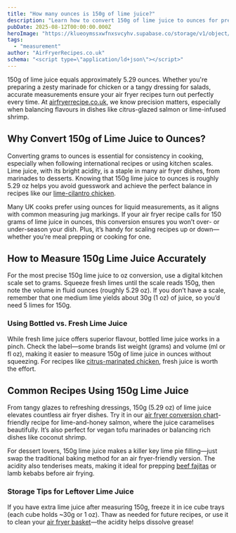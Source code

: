 ```yaml
---
title: "How many ounces is 150g of lime juice?"
description: "Learn how to convert 150g of lime juice to ounces for precise air fryer recipes. Get accurate measurements in seconds!"
pubDate: 2025-08-12T00:00:00.000Z
heroImage: "https://klueoymssxwfnxsvcyhv.supabase.co/storage/v1/object/public/md/how-many-ounces-is-150g-of-lime-juice-e5f3988e.webp"
tags:
  - "measurement"
author: "AirFryerRecipes.co.uk"
schema: "<script type=\"application/ld+json\"></script>"
---
```


<p>150g of lime juice equals approximately 5.29 ounces. Whether you're preparing a zesty marinade for chicken or a tangy dressing for salads, accurate measurements ensure your air fryer recipes turn out perfectly every time. At <a href=https://www.airfryerrecipe.co.uk>airfryerrecipe.co.uk</a>, we know precision matters, especially when balancing flavours in dishes like citrus-glazed salmon or lime-infused shrimp.</p>

<h2>Why Convert 150g of Lime Juice to Ounces?</h2>  
<p>Converting grams to ounces is essential for consistency in cooking, especially when following international recipes or using kitchen scales. Lime juice, with its bright acidity, is a staple in many air fryer dishes, from marinades to desserts. Knowing that 150g lime juice to ounces is roughly 5.29 oz helps you avoid guesswork and achieve the perfect balance in recipes like our <a href=https://www.airfryerrecipe.co.uk/recipes>lime-cilantro chicken</a>.</p>  
<p>Many UK cooks prefer using ounces for liquid measurements, as it aligns with common measuring jug markings. If your air fryer recipe calls for 150 grams of lime juice in ounces, this conversion ensures you won’t over- or under-season your dish. Plus, it’s handy for scaling recipes up or down—whether you’re meal prepping or cooking for one.</p>  

<h2>How to Measure 150g Lime Juice Accurately</h2>  
<p>For the most precise 150g lime juice to oz conversion, use a digital kitchen scale set to grams. Squeeze fresh limes until the scale reads 150g, then note the volume in fluid ounces (roughly 5.29 oz). If you don’t have a scale, remember that one medium lime yields about 30g (1 oz) of juice, so you’d need 5 limes for 150g.</p>  

<h3>Using Bottled vs. Fresh Lime Juice</h3>  
<p>While fresh lime juice offers superior flavour, bottled lime juice works in a pinch. Check the label—some brands list weight (grams) and volume (ml or fl oz), making it easier to measure 150g of lime juice in ounces without squeezing. For recipes like <a href=https://www.airfryerrecipe.co.uk/recipe-category/chicken>citrus-marinated chicken</a>, fresh juice is worth the effort.</p>  

<h2>Common Recipes Using 150g Lime Juice</h2>  
<p>From tangy glazes to refreshing dressings, 150g (5.29 oz) of lime juice elevates countless air fryer dishes. Try it in our <a href=https://www.airfryerrecipe.co.uk/air-fryer-conversion-chart>air fryer conversion chart</a>-friendly recipe for lime-and-honey salmon, where the juice caramelises beautifully. It’s also perfect for vegan tofu marinades or balancing rich dishes like coconut shrimp.</p>  
<p>For dessert lovers, 150g lime juice makes a killer key lime pie filling—just swap the traditional baking method for an air fryer-friendly version. The acidity also tenderises meats, making it ideal for prepping <a href=https://www.airfryerrecipe.co.uk/recipe-category/beef>beef fajitas</a> or lamb kebabs before air frying.</p>  

<h3>Storage Tips for Leftover Lime Juice</h3>  
<p>If you have extra lime juice after measuring 150g, freeze it in ice cube trays (each cube holds ~30g or 1 oz). Thaw as needed for future recipes, or use it to clean your <a href=https://www.airfryerrecipe.co.uk/air-fryer-cleaner>air fryer basket</a>—the acidity helps dissolve grease!</p>
